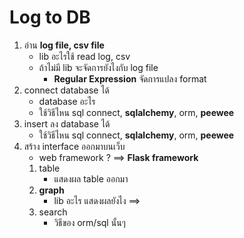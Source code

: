 # Log to DB
1. อ่าน __log file, csv file__ 
    * lib อะไรใช้ read log, csv
    * ถ้าไม่มี lib จะจัดการยังไงกับ log file
        * __Regular Expression__ จัดการแปลง format
2. connect database ได้
    * database อะไร
    * ใช้วิธีไหน sql connect, __sqlalchemy__, orm, __peewee__
3. insert ลง database ได้
    * ใช้วิธีไหน sql connect, __sqlalchemy__, orm, __peewee__
4. สร้าง interface ออกมาบนเว็บ
    * web framework ? ==> __Flask framework__
    1. table
        * แสดงผล table ออกมา
    2. __graph__
        * lib อะไร แสดงผลยังไง ==> 
    3. search
        * วิธีของ orm/sql นั้นๆ